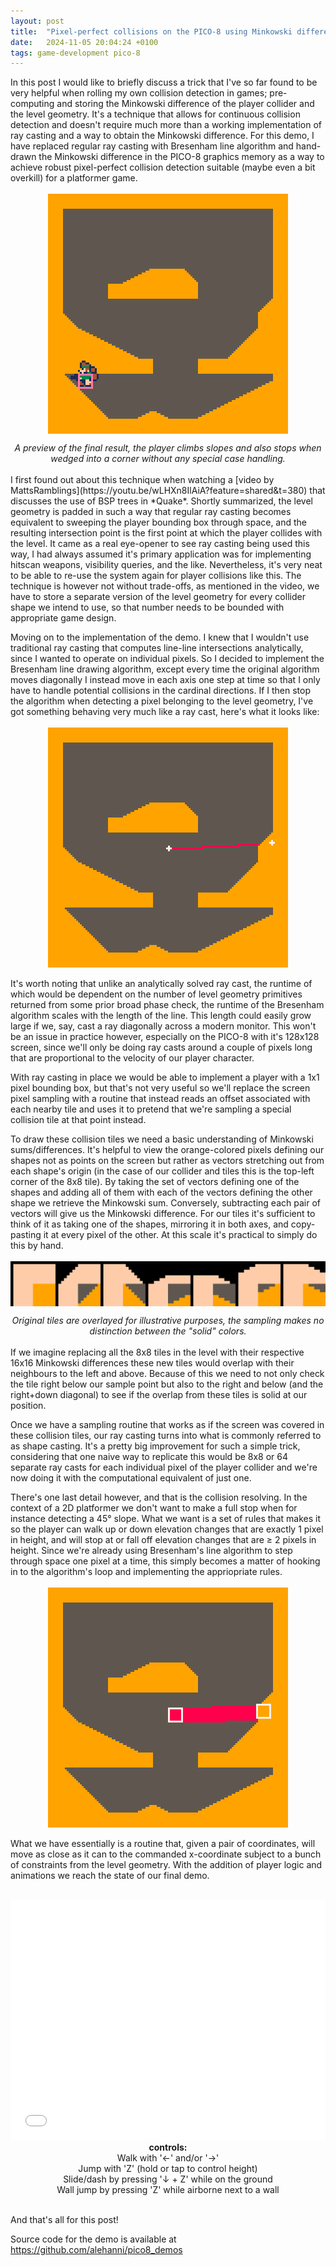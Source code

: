 ```yaml
---
layout: post
title:  "Pixel-perfect collisions on the PICO-8 using Minkowski differences"
date:   2024-11-05 20:04:24 +0100
tags: game-development pico-8
---
```


<style>
img
{
    display:block; 
    float:none; 
    margin-left:auto;
    margin-right:auto;
    max-width: 100%
}
</style> 

In this post I would like to briefly discuss a trick that I've so far found to be very helpful when rolling my own collision detection in games; pre-computing and storing the Minkowski difference of the player collider and the level geometry. It's a technique that allows for continuous collision detection and doesn't require much more than a working implementation of ray casting and a way to obtain the Minkowski difference. For this demo, I have replaced regular ray casting with Bresenham line algorithm and hand-drawn the Minkowski difference in the PICO-8 graphics memory as a way to achieve robust pixel-perfect collision detection suitable (maybe even a bit overkill) for a platformer game.  
<br>
![Alt text](/assets/1_preview.gif)
<div style="text-align:center"><i>A preview of the final result, the player climbs slopes and also stops when wedged into a corner without any special case handling.</i></div>
<br>
I first found out about this technique when watching a [video by MattsRamblings](https://youtu.be/wLHXn8IlAiA?feature=shared&t=380) that discusses the use of BSP trees in *Quake*. Shortly summarized, the level geometry is padded in such a way that regular ray casting becomes equivalent to sweeping the player bounding box through space, and the resulting intersection point is the first point at which the player collides with the level. It came as a real eye-opener to see ray casting being used this way, I had always assumed it's primary application was for implementing hitscan weapons, visibility queries, and the like. Nevertheless, it's very neat to be able to re-use the system again for player collisions like this. The technique is however not without trade-offs, as mentioned in the video, we have to store a separate version of the level geometry for every collider shape we intend to use, so that number needs to be bounded with appropriate game design.

Moving on to the implementation of the demo. I knew that I wouldn't use traditional ray casting that computes line-line intersections analytically, since I wanted to operate on individual pixels. So I decided to implement the Bresenham line drawing algorithm, except every time the original algorithm moves diagonally I instead move in each axis one step at time so that I only have to handle potential collisions in the cardinal directions. If I then stop the algorithm when detecting a pixel belonging to the level geometry, I've got something behaving very much like a ray cast, here's what it looks like:  
<br>
![Alt text](/assets/2_raycast.gif)
<br>
It's worth noting that unlike an analytically solved ray cast, the runtime of which would be dependent on the number of level geometry primitives returned from some prior broad phase check, the runtime of the Bresenham algorithm scales with the length of the line. This length could easily grow large if we, say, cast a ray diagonally across a modern monitor. This won't be an issue in practice however, especially on the PICO-8 with it's 128x128 screen, since we'll only be doing ray casts around a couple of pixels long that are proportional to the velocity of our player character.

With ray casting in place we would be able to implement a player with a 1x1 pixel bounding box, but that's not very useful so we'll replace the screen pixel sampling with a routine that instead reads an offset associated with each nearby tile and uses it to pretend that we're sampling a special collision tile at that point instead.

To draw these collision tiles we need a basic understanding of Minkowski sums/differences. It's helpful to view the orange-colored pixels defining our shapes not as points on the screen but rather as vectors stretching out from each shape's origin (in the case of our collider and tiles this is the top-left corner of the 8x8 tile). By taking the set of vectors defining one of the shapes and adding all of them with each of the vectors defining the other shape we retrieve the Minkowski sum. Conversely, subtracting each pair of vectors will give us the Minkowski difference. For our tiles it's sufficient to think of it as taking one of the shapes, mirroring it in both axes, and copy-pasting it at every pixel of the other. At this scale it's practical to simply do this by hand.  
<br>
![Alt text](/assets/3_minkowski_tiles.png)
<div style="text-align:center"><i>Original tiles are overlayed for illustrative purposes, the sampling makes no distinction between the "solid" colors.</i></div>
<br>
If we imagine replacing all the 8x8 tiles in the level with their respective 16x16 Minkowski differences these new tiles would overlap with their neighbours to the left and above. Because of this we need to not only check the tile right below our sample point but also to the right and below (and the right+down diagonal) to see if the overlap from these tiles is solid at our position.

Once we have a sampling routine that works as if the screen was covered in these collision tiles, our ray casting turns into what is commonly referred to as shape casting. It's a pretty big improvement for such a simple trick, considering that one naive way to replicate this would be 8x8 or 64 separate ray casts for each individual pixel of the player collider and we're now doing it with the computational equivalent of just one.

There's one last detail however, and that is the collision resolving. In the context of a 2D platformer we don't want to make a full stop when for instance detecting a 45&deg; slope. What we want is a set of rules that makes it so the player can walk up or down elevation changes that are exactly 1 pixel in height, and will stop at or fall off elevation changes that are &#8805; 2 pixels in height. Since we're already using Bresenham's line algorithm to step through space one pixel at a time, this simply becomes a matter of hooking in to the algorithm's loop and implementing the appriopriate rules.  
<br>
![Alt text](/assets/4_traversability.gif)
<br>
What we have essentially is a routine that, given a pair of coordinates, will move as close as it can to the commanded x-coordinate subject to a bunch of constraints from the level geometry. With the addition of player logic and animations we reach the state of our final demo.  
<br>
<iframe style="padding:0px; margin:0px; border:0px" src="/assets/pico8-minkowski-demo.html" width="100%" height="384px"></iframe>
<div style="text-align:center"><b>controls:</b><br>Walk with '&larr;' and/or '&rarr;'<br>Jump with 'Z' (hold or tap to control height)<br>Slide/dash by pressing '&darr; + Z' while on the ground<br>Wall jump by pressing 'Z' while airborne next to a wall</div>
<br>

And that's all for this post!  
  
Source code for the demo is available at <https://github.com/alehanni/pico8_demos>
